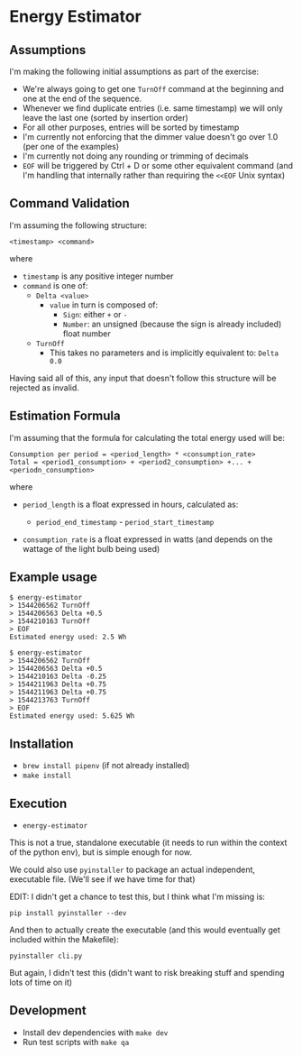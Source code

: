# Energy Estimator

## Assumptions

I'm making the following initial assumptions as part of the exercise:

* We're always going to get one `TurnOff` command at the beginning and one at the end of the sequence.
* Whenever we find duplicate entries (i.e. same timestamp) we will only leave the last one (sorted by insertion order)
* For all other purposes, entries will be sorted by timestamp
* I'm currently not enforcing that the dimmer value doesn't go over 1.0 (per one of the examples)
* I'm currently not doing any rounding or trimming of decimals
* `EOF` will be triggered by Ctrl + D or some other equivalent command (and I'm handling that internally rather than requiring the `<<EOF` Unix syntax)

## Command Validation

I'm assuming the following structure:  

```
<timestamp> <command>
```

where  
* `timestamp` is any positive integer number  
* `command` is one of:  
  - `Delta <value>`
    - `value` in turn is composed of:
      - `Sign`: either `+` or `-`
      - `Number`: an unsigned (because the sign is already included) float number
  - `TurnOff`
    - This takes no parameters and is implicitly equivalent to: `Delta 0.0` 

Having said all of this, any input that doesn't follow this structure will be rejected as invalid.

## Estimation Formula

I'm assuming that the formula for calculating the total energy used will be:

```
Consumption per period = <period_length> * <consumption_rate>
Total = <period1_consumption> + <period2_consumption> +... + <periodn_consumption>
```
where  
* `period_length` is a float expressed in hours, calculated as:
  - `period_end_timestamp` - `period_start_timestamp`  
  
* `consumption_rate` is a float expressed in watts (and depends on the wattage of the light bulb being used)

## Example usage

```
$ energy-estimator
> 1544206562 TurnOff
> 1544206563 Delta +0.5
> 1544210163 TurnOff
> EOF
Estimated energy used: 2.5 Wh
```
 
```
$ energy-estimator
> 1544206562 TurnOff
> 1544206563 Delta +0.5
> 1544210163 Delta -0.25
> 1544211963 Delta +0.75
> 1544211963 Delta +0.75
> 1544213763 TurnOff
> EOF
Estimated energy used: 5.625 Wh
```

## Installation

* `brew install pipenv`  (if not already installed)
* `make install`

## Execution

* `energy-estimator`

This is not a true, standalone executable (it needs to run within the context of the python env), but is simple enough for now.  

We could also use `pyinstaller` to package an actual independent, executable file. (We'll see if we have time for that)

EDIT: I didn't get a chance to test this, but I think what I'm missing is:
```
pip install pyinstaller --dev
```
And then to actually create the executable (and this would eventually get included within the Makefile):
```
pyinstaller cli.py
```
But again, I didn't test this (didn't want to risk breaking stuff and spending lots of time on it)

## Development

* Install dev dependencies with `make dev`
* Run test scripts with `make qa`
